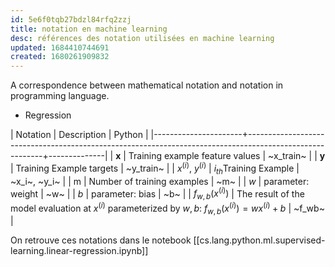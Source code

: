 ```yaml
---
id: 5e6f0tqb27bdzl84rfq2zzj
title: notation en machine learning
desc: références des notation utilisées en machine learning
updated: 1684410744691
created: 1680261909832
---
```


A correspondence between mathematical notation and notation in programming language.

* Regression

| Notation             | Description                                                                                             | Python       |
|----------------------+---------------------------------------------------------------------------------------------------------+--------------|
| $\mathbf{x}$         | Training example feature values                                                                         | ~x_train~    |
| $\mathbf{y}$         | Training Example  targets                                                                               | ~y_train~    |
| $x^{(i)}$, $y^{(i)}$ | $i_{th}$Training Example                                                                                | ~x_i~, ~y_i~ |
| m                    | Number of training examples                                                                             | ~m~          |
| $w$                  | parameter: weight                                                                                       | ~w~          |
| $b$                  | parameter: bias                                                                                         | ~b~          |
| $f_{w,b}(x^{(i)})$   | The result of the model evaluation at $x^{(i)}$ parameterized by $w,b$: $f_{w,b}(x^{(i)}) = wx^{(i)}+b$ | ~f_wb~       |


On retrouve ces notations dans le notebook [[cs.lang.python.ml.supervised-learning.linear-regression.ipynb]]